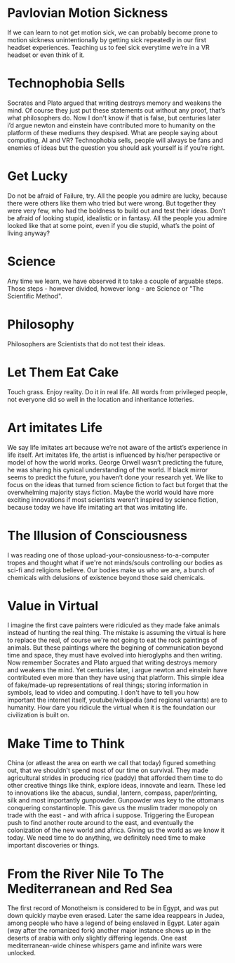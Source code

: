 # Pavlovian Motion Sickness
If we can learn to not get motion sick, we can probably become prone to motion sickness unintentionally by getting sick repeatedly in our first headset experiences. Teaching us to feel sick everytime we’re in a VR headset or even think of it.

# Technophobia Sells
Socrates and Plato argued that writing destroys memory and weakens the mind. Of course they just put these statements out without any proof, that’s what philosophers do. Now I don't know if that is false, but centuries later i’d argue newton and einstein have contributed more to humanity on the platform of these mediums they despised. What are people saying about computing, AI and VR? Technophobia sells, people will always be fans and enemies of ideas but the question you should ask yourself is if you’re right.

# Get Lucky
Do not be afraid of Failure, try. All the people you admire are lucky, because there were others like them who tried but were wrong. But together they were very few, who had the boldness to build out and test their ideas. Don’t be afraid of looking stupid, idealistic or in fantasy. All the people you admire looked like that at some point, even if you die stupid, what’s the point of living anyway?

# Science
Any time we learn, we have observed it to take a couple of arguable steps. Those steps - however divided, however long - are Science or "The Scientific Method".

# Philosophy
Philosophers are Scientists that do not test their ideas.

# Let Them Eat Cake
Touch grass.
Enjoy reality.
Do it in real life.
All words from privileged people, not everyone did so well in the location and inheritance lotteries.

# Art imitates Life
We say life imitates art because we’re not aware of the artist’s experience in life itself. Art imitates life, the artist is influenced by his/her perspective or model of how the world works. George Orwell wasn’t predicting the future, he was sharing his cynical understanding of the world. If black mirror seems to predict the future, you haven’t done your research yet. We like to focus on the ideas that turned from science fiction to fact but forget that the overwhelming majority stays fiction. Maybe the world would have more exciting innovations if most scientists weren’t inspired by science fiction, because today we have life imitating art that was imitating life.

# The Illusion of Consciousness
I was reading one of those upload-your-consiousness-to-a-computer tropes and thought what if we're not minds/souls controlling our bodies as sci-fi and religions believe. Our bodies make us who we are, a bunch of chemicals with delusions of existence beyond those said chemicals.

# Value in Virtual
I imagine the first cave painters were ridiculed as they made fake animals instead of hunting the real thing. The mistake is assuming the virtual is here to replace the real, of course we're not going to eat the rock paintings of animals. But these paintings where the begining of communication beyond time and space, they must have evolved into hieroglyphs and then writing. Now remember Socrates and Plato argued that writing destroys memory and weakens the mind. Yet centuries later, i argue newton and einstein have contributed even more than they have using that platform.
This simple idea of fake/made-up representations of real things; storing information in symbols, lead to video and computing. I don't have to tell you how important  the internet itself, youtube/wikipedia (and regional variants) are to humanity. How dare you ridicule the virtual when it is the foundation our civilization is built on.

# Make Time to Think
China (or atleast the area on earth we call that today) figured something out, that we shouldn't spend most of our time on survival. They made agricultural strides in producing rice (paddy) that afforded them time to do other creative things like think, explore ideas, innovate and learn. These led to innovations like the abacus, sundial, lantern, compass, paper/printing, silk and most importantly gunpowder. 
Gunpowder was key to the ottomans conquering constantinople. This gave us the muslim trader monopoly on trade with the east - and with africa i suppose. Triggering the European push to find another route around to the east, and eventually the colonization of the new world and africa. Giving us the world as we know it today. We need time to do anything, we definitely need time to make important discoveries or things.

# From the River Nile To The Mediterranean and Red Sea
The first record of Monotheism is considered to be in Egypt, and was put down quickly maybe even erased. Later the same idea reappears in Judea, among people who have a legend of being enslaved in Egypt. Later again (way after the romanized fork) another major instance shows up in the deserts of arabia with only slightly differing legends. One east mediterranean-wide chinese whispers game and infinite wars were unlocked.
